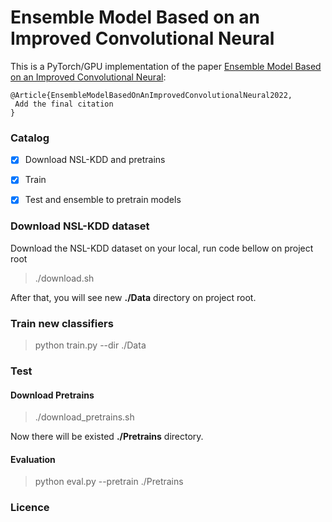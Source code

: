 # Ensemble Model Based on an Improved Convolutional Neural

This is a PyTorch/GPU implementation of the paper [Ensemble Model Based on an Improved Convolutional Neural](https://localhost.com):
```
@Article{EnsembleModelBasedOnAnImprovedConvolutionalNeural2022,
 Add the final citation
}
```


### Catalog
- [x] Download NSL-KDD and pretrains
- [x] Train
- [x] Test and ensemble to pretrain models


### Download NSL-KDD dataset
Download the NSL-KDD dataset on your local, run code bellow on project root
> ./download.sh

After that, you will see new **./Data** directory on project root.

### Train new classifiers
> python train.py --dir ./Data

### Test
#### Download Pretrains
> ./download_pretrains.sh
> 
Now there will be existed **./Pretrains** directory.

#### Evaluation
> python eval.py --pretrain ./Pretrains


### Licence